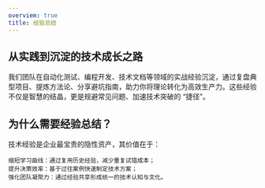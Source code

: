```yaml
---
overviem: true
title: 经验总结
---
```

## 从实践到沉淀的技术成长之路
我们团队在自动化测试、编程开发、技术文档等领域的实战经验沉淀，通过复盘典型项目、提炼方法论、分享避坑指南，助力你将理论转化为高效生产力。这些经验不仅是智慧的结晶，更是规避常见问题、加速技术突破的 “捷径”。

## 为什么需要经验总结？
技术经验是企业最宝贵的隐性资产，其价值在于：

    缩短学习曲线：通过复用历史经验，减少重复试错成本；
    提升决策效率：基于过往案例快速制定技术方案；
    强化团队凝聚力：通过经验共享形成统一的技术认知与文化。

